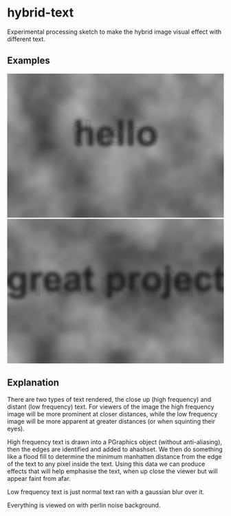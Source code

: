 # hybrid-text
 
Experimental processing sketch to make the hybrid image visual effect
with different text.



## Examples

![](example1.png)
![](example2.png)


## Explanation

There are two types of text rendered, the close up (high frequency) and distant (low frequency) text. For viewers of the image the high frequency image will be more prominent at closer distances, while the low frequency image will be more apparent at greater distances (or when squinting their eyes).

High frequency text is drawn into a PGraphics object (without anti-aliasing), then the edges are identified and added to ahashset. We then do something like a flood fill to determine the minimum manhatten distance from the edge of the text to any pixel inside the text. Using this data we can produce effects that will help emphasise the text, when up close the viewer but will appear faint from afar.

Low frequency text is just normal text ran with a gaussian blur over it.

Everything is viewed on with perlin noise background.